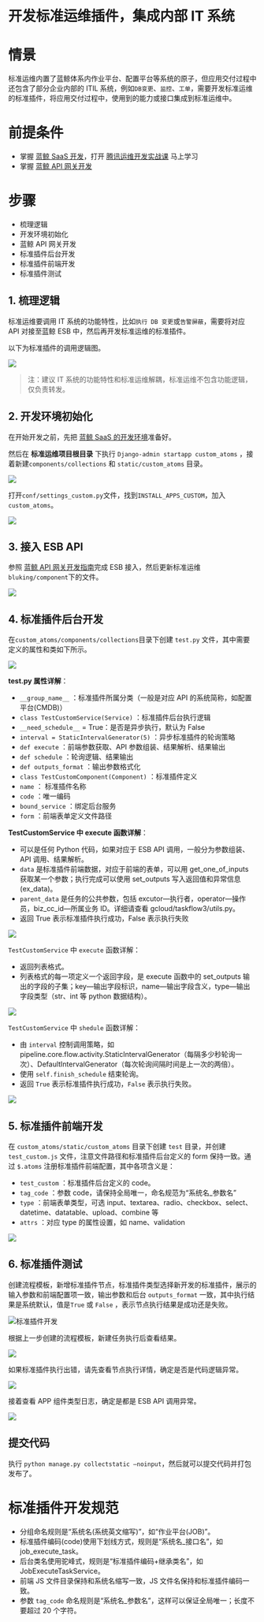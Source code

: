 # 开发标准运维插件，集成内部 IT 系统

# 情景
标准运维内置了蓝鲸体系内作业平台、配置平台等系统的原子，但应用交付过程中还包含了部分企业内部的 ITIL 系统，例如`DB变更`、`监控`、`工单`，需要开发标准运维的标准插件，将应用交付过程中，使用到的能力或接口集成到标准运维中。

# 前提条件

- 掌握 [蓝鲸 SaaS 开发](5.1/开发指南/SaaS开发/新手入门/macOS.md)，打开 [腾讯运维开发实战课](https://cloud.tencent.com/edu/learning/major-100008) 马上学习
- 掌握 [蓝鲸 API 网关开发](5.1/开发指南/扩展开发/API网关/README.md)

# 步骤
- 梳理逻辑
- 开发环境初始化
- 蓝鲸 API 网关开发
- 标准插件后台开发
- 标准插件前端开发
- 标准插件测试


## 1. 梳理逻辑

标准运维要调用 IT 系统的功能特性，比如`执行 DB 变更`或`告警屏蔽`，需要将对应 API 对接至蓝鲸 ESB 中，然后再开发标准运维的标准插件。

以下为标准插件的调用逻辑图。

![](media/15643115225611.jpg)

> 注：建议 IT 系统的功能特性和标准运维解耦，标准运维不包含功能逻辑，仅负责转发。

## 2. 开发环境初始化

在开始开发之前，先把 [蓝鲸 SaaS 的开发环境](5.1/开发指南/SaaS开发/新手入门/macOS.md)准备好。

然后在 **标准运维项目根目录** 下执行 `Django-admin startapp custom_atoms` ，接着新建`components/collections` 和 `static/custom_atoms` 目录。

![](./media/31.png)

打开`conf/settings_custom.py`文件，找到`INSTALL_APPS_CUSTOM`，加入`custom_atoms`。

![](./media/32.png)

## 3. 接入 ESB API

参照 [蓝鲸 API 网关开发指南](5.1/开发指南/扩展开发/API网关/README.md)完成 ESB 接入，然后更新标准运维`bluking/component`下的文件。

![](./media/33.png)

## 4. 标准插件后台开发

在`custom_atoms/components/collections`目录下创建 `test.py` 文件，其中需要定义的属性和类如下所示。

![](./media/34.png)

**test.py 属性详解**：

- `__group_name__` ：标准插件所属分类（一般是对应 API 的系统简称，如配置平台(CMDB)）
- `class TestCustomService(Service)` ：标准插件后台执行逻辑
- `__need_schedule__` = True：是否是异步执行，默认为 False
- `interval = StaticIntervalGenerator(5)` ：异步标准插件的轮询策略
- `def execute` ：前端参数获取、API 参数组装、结果解析、结果输出
- `def schedule` ：轮询逻辑、结果输出
- `def outputs_format` ：输出参数格式化
- `class TestCustomComponent(Component)` ：标准插件定义
- `name` ： 标准插件名称
- `code` ：唯一编码
- `bound_service` ：绑定后台服务
- `form` ：前端表单定义文件路径

**TestCustomService 中 execute 函数详解**：
- 可以是任何 Python 代码，如果对应于 ESB API 调用，一般分为参数组装、API 调用、结果解析。
- `data` 是标准插件前端数据，对应于前端的表单，可以用 get_one_of_inputs 获取某一个参数；执行完成可以使用 set_outputs 写入返回值和异常信息(ex_data)。
- `parent_data` 是任务的公共参数，包括 excutor—执行者，operator—操作员，biz_cc_id—所属业务 ID。详细请查看 gcloud/taskflow3/utils.py。
- 返回 True 表示标准插件执行成功，False 表示执行失败

![](./media/35.png)

`TestCustomService` 中 `execute` 函数详解：
- 返回列表格式。
- 列表格式的每一项定义一个返回字段，是 execute 函数中的 set_outputs 输出的字段的子集；key—输出字段标识，name—输出字段含义，type—输出字段类型（str、int 等 python 数据结构）。

![](./media/36.png)

`TestCustomService` 中 `shedule` 函数详解：
- 由 `interval` 控制调用策略，如 pipeline.core.flow.activity.StaticIntervalGenerator（每隔多少秒轮询一次）、DefaultIntervalGenerator（每次轮询间隔时间是上一次的两倍）。
- 使用 `self.finish_schedule` 结束轮询。
- 返回 `True` 表示标准插件执行成功，`False` 表示执行失败。

![](./media/37.png)

## 5. 标准插件前端开发

在 `custom_atoms/static/custom_atoms` 目录下创建 `test` 目录，并创建 `test_custom.js` 文件，注意文件路径和标准插件后台定义的 form 保持一致。通过 `$.atoms` 注册标准插件前端配置，其中各项含义是：
- `test_custom` ：标准插件后台定义的 code。
- `tag_code` ：参数 code，请保持全局唯一，命名规范为“系统名_参数名”
- `type` ：前端表单类型，可选 input、textarea、radio、checkbox、select、datetime、datatable、upload、combine 等
- `attrs` ：对应 type 的属性设置，如 name、validation

![](./media/38.png)

## 6. 标准插件测试

创建流程模板，新增标准插件节点，标准插件类型选择新开发的标准插件，展示的输入参数和前端配置项一致，输出参数和后台 `outputs_format` 一致，其中执行结果是系统默认，值是`True` 或 `False` ，表示节点执行结果是成功还是失败。

![标准插件开发](media/%E6%A0%87%E5%87%86%E6%8F%92%E4%BB%B6%E5%BC%80%E5%8F%91.png)

根据上一步创建的流程模板，新建任务执行后查看结果。

![](./media/40.png)

如果标准插件执行出错，请先查看节点执行详情，确定是否是代码逻辑异常。

![](./media/41.png)

接着查看 APP 组件类型日志，确定是都是 ESB API 调用异常。

![](./media/42.png)

## 提交代码

执行 `python manage.py collectstatic –noinput`，然后就可以提交代码并打包发布了。

# 标准插件开发规范 

- 分组命名规则是“系统名(系统英文缩写)”，如“作业平台(JOB)”。
- 标准插件编码(code)使用下划线方式，规则是“系统名_接口名”，如 job_execute_task。
- 后台类名使用驼峰式，规则是“标准插件编码+继承类名”，如 JobExecuteTaskService。
- 前端 JS 文件目录保持和系统名缩写一致，JS 文件名保持和标准插件编码一致。
- 参数 `tag_code` 命名规则是“系统名_参数名”，这样可以保证全局唯一；长度不要超过 20 个字符。
